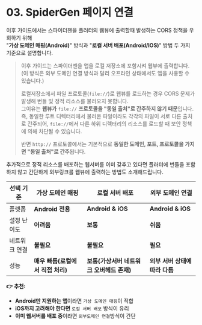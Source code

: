 # 03. SpiderGen 페이지 연결

이후 가이드에서는 스파이더젠을 플러터의 웹뷰에 출력할때 발생하는 CORS 정책을 우회하기 위해\
"**가상 도메인 매핑(Android)**" 방식과  "**로컬 서버 배포(Android/IOS)**" 방법 두 가지 기준으로 설명합니다.

> 이후 가이드는 스파이더젠을 앱을 로컬 저장소에 포함시켜 웹뷰에 출력합니다. (이 방식은 외부 도메인 연결 방식과 달리 오프라인 상태에서도 앱을 사용할 수 있습니다.)
>
> 로컬저장소에서 파일 프로토콜(`file://`)로 웹뷰를 로드하는 경우 CORS 문제가 발생해 번들 및 정적 리소스를 불러오지 못합니다.  \
> 그이유는 **웹뷰가** `file://` **프로토콜을 "동일 출처"로 간주하지 않기 때문**입니다. \
> 즉, 동일한 루트 디렉터리에서 불러온 파일이라도 각각의 파일이 서로 다른 출처로 간주되어, `file://`에서 다른 하위 디렉터리의 리소스를 로드할 때 보안 정책에 의해 차단될 수 있습니다.
>
> 반면 `http://` 프로토콜에서는 기본적으로 **동일한 도메인, 포트, 프로토콜을 가지면 "동일 출처"로 간주**됩니다.

추가적으로 정적 리소스를 배포하는 웹서버를 이미 갖추고 있다면 플러터에 번들을 포함하지 않고 간단하게 외부링크를 웹뷰에 출력하는 방법도 소개해드립니다.

| 선택 기준   | 가상 도메인 매핑             | 로컬 서버 배포                  | 외부 도메인 연결           |
| ------- | --------------------- | ------------------------- | ------------------- |
| 플랫폼     | **Android 전용**        | **Android & iOS**         | **Android & iOS**   |
| 설정 난이도  | **어려움**               | **보통**                    | **쉬움**              |
| 네트워크 연결 | **불필요**               | **불필요**                   | **필요**              |
| 성능      | **매우 빠름(로컬에서 직접 처리)** | **보통(가상서버 네트워크 오버헤드 존재)** | **외부 서버 상태에 따라 다름** |

**👉 추천:**

* **Android만 지원하는 앱**이라면 `가상 도메인 매핑`이 적합
* **iOS까지 고려해야 한다면** `로컬 서버 배포` 방식이 유리
* **이미 웹서버를 배포 중**이라면 `외부도메인 연결`방식이 간단

